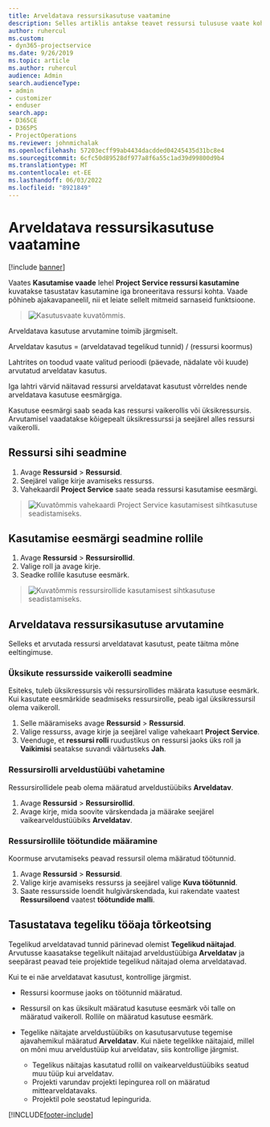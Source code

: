 ```yaml
---
title: Arveldatava ressursikasutuse vaatamine
description: Selles artiklis antakse teavet ressursi tulususe vaate kohta.
author: ruhercul
ms.custom:
- dyn365-projectservice
ms.date: 9/26/2019
ms.topic: article
ms.author: ruhercul
audience: Admin
search.audienceType:
- admin
- customizer
- enduser
search.app:
- D365CE
- D365PS
- ProjectOperations
ms.reviewer: johnmichalak
ms.openlocfilehash: 57203ecff99ab4434dacdded04245435d31bc8e4
ms.sourcegitcommit: 6cfc50d89528df977a8f6a55c1ad39d99800d9b4
ms.translationtype: MT
ms.contentlocale: et-EE
ms.lasthandoff: 06/03/2022
ms.locfileid: "8921849"
---
```

# <a name="view-chargeable-utilization-for-resources"></a>Arveldatava ressursikasutuse vaatamine

[!include [banner](../includes/psa-now-project-operations.md)]
 
Vaates **Kasutamise vaade** lehel **Project Service ressursi kasutamine** kuvatakse tasustatav kasutamine iga broneeritava ressursi kohta. Vaade põhineb ajakavapaneelil, nii et leiate sellelt mitmeid sarnaseid funktsioone.

> ![Kasutusvaate kuvatõmmis.](media/FAQ-utilization-1.png)
 

Arveldatava kasutuse arvutamine toimib järgmiselt.

   Arveldatav kasutus = (arveldatavad tegelikud tunnid) / (ressursi koormus)

Lahtrites on toodud vaate valitud perioodi (päevade, nädalate või kuude) arvutatud arveldatav kasutus.

Iga lahtri värvid näitavad ressursi arveldatavat kasutust võrreldes nende arveldatava kasutuse eesmärgiga. 

Kasutuse eesmärgi saab seada kas ressursi vaikerollis või üksikressursis. Arvutamisel vaadatakse kõigepealt üksikressurssi ja seejärel alles ressursi vaikerolli.

## <a name="set-target-on-a-resource"></a>Ressursi sihi seadmine

1. Avage **Ressursid** \> **Ressursid**. 
2. Seejärel valige kirje avamiseks ressurss. 
3. Vahekaardil **Project Service** saate seada ressursi kasutamise eesmärgi.

> ![Kuvatõmmis vahekaardi Project Service kasutamisest sihtkasutuse seadistamiseks.](media/FAQ-utilization-2.png)
 
## <a name="set-target-utilization-on-a-role"></a>Kasutamise eesmärgi seadmine rollile

1. Avage **Ressursid** \> **Ressursirollid**. 
2. Valige roll ja avage kirje. 
3. Seadke rollile kasutuse eesmärk.

> ![Kuvatõmmis ressursirollide kasutamisest sihtkasutuse seadistamiseks.](media/FAQ-utilization-3.png)
 
## <a name="calculate-chargeable-utilization-for-a-resource"></a>Arveldatava ressursikasutuse arvutamine

Selleks et arvutada ressursi arveldatavat kasutust, peate täitma mõne eeltingimuse. 

### <a name="set-default-role-for-individual-resource"></a>Üksikute ressursside vaikerolli seadmine

Esiteks, tuleb üksikressursis või ressursirollides määrata kasutuse eesmärk. Kui kasutate eesmärkide seadmiseks ressursirolle, peab igal üksikressursil olema vaikeroll. 

1. Selle määramiseks avage **Ressursid** \> **Ressursid**. 
2. Valige ressurss, avage kirje ja seejärel valige vahekaart **Project Service**. 
3. Veenduge, et **ressursi rolli** ruudustikus on ressursi jaoks üks roll ja **Vaikimisi** seatakse suvandi väärtuseks **Jah**.
 
### <a name="change-billing-type-for-resource-role"></a>Ressursirolli arveldustüübi vahetamine

Ressursirollidele peab olema määratud arveldustüübiks **Arveldatav**. 

1. Avage **Ressursid** \> **Ressursirollid**. 
2. Avage kirje, mida soovite värskendada ja määrake seejärel vaikearveldustüübiks **Arveldatav**.

### <a name="set-working-hours-for-resource-role"></a>Ressursirollile töötundide määramine
 
Koormuse arvutamiseks peavad ressursil olema määratud töötunnid. 

1. Avage **Ressursid** \> **Ressursid**. 
2. Valige kirje avamiseks ressurss ja seejärel valige **Kuva töötunnid**. 
3. Saate ressursside loendit hulgivärskendada, kui rakendate vaatest **Ressursiloend** vaatest **töötundide malli**.

## <a name="troubleshooting-chargeable-actual-hours"></a>Tasustatava tegeliku tööaja tõrkeotsing

Tegelikud arveldatavad tunnid pärinevad olemist **Tegelikud näitajad**. Arvutusse kaasatakse tegelikult näitajad arveldustüübiga **Arveldatav** ja seepärast peavad teie projektide tegelikud näitajad olema arveldatavad.

Kui te ei näe arveldatavat kasutust, kontrollige järgmist.

- Ressursi koormuse jaoks on töötunnid määratud.
- Ressursil on kas üksikult määratud kasutuse eesmärk või talle on määratud vaikeroll. Rollile on määratud kasutuse eesmärk.
- Tegelike näitajate arveldustüübiks on kasutusarvutuse tegemise ajavahemikul määratud **Arveldatav**. Kui näete tegelikke näitajaid, millel on mõni muu arveldustüüp kui arveldatav, siis kontrollige järgmist.

  - Tegelikus näitajas kasutatud rollil on vaikearveldustüübiks seatud muu tüüp kui arveldatav.
  - Projekti varundav projekti lepingurea roll on määratud mittearveldatavaks.
  - Projektil pole seostatud lepingurida.



[!INCLUDE[footer-include](../includes/footer-banner.md)]
